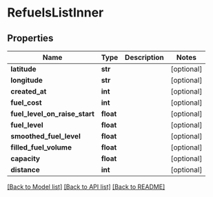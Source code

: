 # RefuelsListInner

## Properties
Name | Type | Description | Notes
------------ | ------------- | ------------- | -------------
**latitude** | **str** |  | [optional] 
**longitude** | **str** |  | [optional] 
**created_at** | **int** |  | [optional] 
**fuel_cost** | **int** |  | [optional] 
**fuel_level_on_raise_start** | **float** |  | [optional] 
**fuel_level** | **float** |  | [optional] 
**smoothed_fuel_level** | **float** |  | [optional] 
**filled_fuel_volume** | **float** |  | [optional] 
**capacity** | **float** |  | [optional] 
**distance** | **int** |  | [optional] 

[[Back to Model list]](../README.md#documentation-for-models) [[Back to API list]](../README.md#documentation-for-api-endpoints) [[Back to README]](../README.md)

